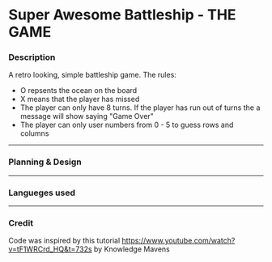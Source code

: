# Super Awesome Battleship - THE GAME

### Description  

 A retro looking, simple battleship game.
The rules:

- O repsents the ocean on the board
- X means that the player has missed
- The player can only have 8 turns. If the player has run out of turns the a message will show saying "Game Over"
- The player can only user numbers from 0 - 5 to guess rows and columns

<hr>

### Planning & Design

<hr>

### Langueges used

<hr>

### Credit
Code was inspired by this tutorial https://www.youtube.com/watch?v=tF1WRCrd_HQ&t=732s by Knowledge Mavens 